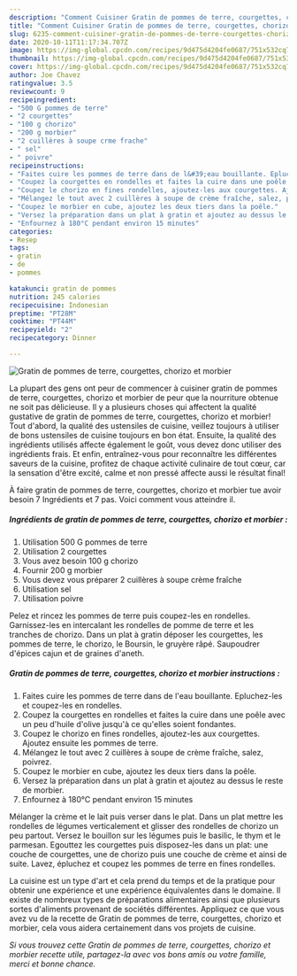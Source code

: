```yaml
---
description: "Comment Cuisiner Gratin de pommes de terre, courgettes, chorizo et morbier"
title: "Comment Cuisiner Gratin de pommes de terre, courgettes, chorizo et morbier"
slug: 6235-comment-cuisiner-gratin-de-pommes-de-terre-courgettes-chorizo-et-morbier
date: 2020-10-11T11:17:34.707Z
image: https://img-global.cpcdn.com/recipes/9d475d4204fe0687/751x532cq70/gratin-de-pommes-de-terre-courgettes-chorizo-et-morbier-photo-principale-de-la-recette.jpg
thumbnail: https://img-global.cpcdn.com/recipes/9d475d4204fe0687/751x532cq70/gratin-de-pommes-de-terre-courgettes-chorizo-et-morbier-photo-principale-de-la-recette.jpg
cover: https://img-global.cpcdn.com/recipes/9d475d4204fe0687/751x532cq70/gratin-de-pommes-de-terre-courgettes-chorizo-et-morbier-photo-principale-de-la-recette.jpg
author: Joe Chavez
ratingvalue: 3.5
reviewcount: 9
recipeingredient:
- "500 G pommes de terre"
- "2 courgettes"
- "100 g chorizo"
- "200 g morbier"
- "2 cuillères à soupe crme frache"
- " sel"
- " poivre"
recipeinstructions:
- "Faites cuire les pommes de terre dans de l&#39;eau bouillante. Epluchez-les et coupez-les en rondelles."
- "Coupez la courgettes en rondelles et faites la cuire dans une poêle avec un peu d&#39;huile d&#39;olive jusqu&#39;à ce qu&#39;elles soient fondantes."
- "Coupez le chorizo en fines rondelles, ajoutez-les aux courgettes. Ajoutez ensuite les pommes de terre."
- "Mélangez le tout avec 2 cuillères à soupe de crème fraîche, salez, poivrez."
- "Coupez le morbier en cube, ajoutez les deux tiers dans la poêle."
- "Versez la préparation dans un plat à gratin et ajoutez au dessus le reste de morbier."
- "Enfournez à 180°C pendant environ 15 minutes"
categories:
- Resep
tags:
- gratin
- de
- pommes

katakunci: gratin de pommes 
nutrition: 245 calories
recipecuisine: Indonesian
preptime: "PT28M"
cooktime: "PT44M"
recipeyield: "2"
recipecategory: Dinner

---
```



![Gratin de pommes de terre, courgettes, chorizo et morbier](https://img-global.cpcdn.com/recipes/9d475d4204fe0687/751x532cq70/gratin-de-pommes-de-terre-courgettes-chorizo-et-morbier-photo-principale-de-la-recette.jpg)

La plupart des gens ont peur de commencer à cuisiner gratin de pommes de terre, courgettes, chorizo et morbier de peur que la nourriture obtenue ne soit pas délicieuse. Il y a plusieurs choses qui affectent la qualité gustative de gratin de pommes de terre, courgettes, chorizo et morbier! Tout d'abord, la qualité des ustensiles de cuisine, veillez toujours à utiliser de bons ustensiles de cuisine toujours en bon état. Ensuite, la qualité des ingrédients utilisés affecte également le goût, vous devez donc utiliser des ingrédients frais. Et enfin, entraînez-vous pour reconnaître les différentes saveurs de la cuisine, profitez de chaque activité culinaire de tout cœur, car la sensation d'être excité, calme et non pressé affecte aussi le résultat final!

<!--inarticleads1-->

À faire gratin de pommes de terre, courgettes, chorizo et morbier tue avoir besoin 7 Ingrédients et 7 pas. Voici comment vous atteindre il.

##### Ingrédients de gratin de pommes de terre, courgettes, chorizo et morbier :

1. Utilisation 500 G pommes de terre
1. Utilisation 2 courgettes
1. Vous avez besoin 100 g chorizo
1. Fournir 200 g morbier
1. Vous devez vous préparer 2 cuillères à soupe crème fraîche
1. Utilisation  sel
1. Utilisation  poivre


Pelez et rincez les pommes de terre puis coupez-les en rondelles. Garnissez-les en intercalant les rondelles de pomme de terre et les tranches de chorizo. Dans un plat à gratin déposer les courgettes, les pommes de terre, le chorizo, le Boursin, le gruyère râpé. Saupoudrer d&#39;épices cajun et de graines d&#39;aneth. 

<!--inarticleads2-->

##### Gratin de pommes de terre, courgettes, chorizo et morbier instructions :

1. Faites cuire les pommes de terre dans de l&#39;eau bouillante. Epluchez-les et coupez-les en rondelles.
1. Coupez la courgettes en rondelles et faites la cuire dans une poêle avec un peu d&#39;huile d&#39;olive jusqu&#39;à ce qu&#39;elles soient fondantes.
1. Coupez le chorizo en fines rondelles, ajoutez-les aux courgettes. Ajoutez ensuite les pommes de terre.
1. Mélangez le tout avec 2 cuillères à soupe de crème fraîche, salez, poivrez.
1. Coupez le morbier en cube, ajoutez les deux tiers dans la poêle.
1. Versez la préparation dans un plat à gratin et ajoutez au dessus le reste de morbier.
1. Enfournez à 180°C pendant environ 15 minutes


Mélanger la crème et le lait puis verser dans le plat. Dans un plat mettre les rondelles de légumes verticalement et glisser des rondelles de chorizo un peu partout. Versez le bouillon sur les légumes puis le basilic, le thym et le parmesan. Egouttez les courgettes puis disposez-les dans un plat: une couche de courgettes, une de chorizo puis une couche de crème et ainsi de suite. Lavez, épluchez et coupez les pommes de terre en fines rondelles. 

<!--inarticleads1-->

<p>
La cuisine est un type d'art et cela prend du temps et de la pratique pour obtenir une expérience et une expérience équivalentes dans le domaine. Il existe de nombreux types de préparations alimentaires ainsi que plusieurs sortes d'aliments provenant de sociétés différentes. Appliquez ce que vous avez vu de la recette de Gratin de pommes de terre, courgettes, chorizo et morbier, cela vous aidera certainement dans vos projets de cuisine.
</p>

<p>
<i>Si vous trouvez cette Gratin de pommes de terre, courgettes, chorizo et morbier recette utile, partagez-la avec vos bons amis ou votre famille, merci et bonne chance.</i>
</p>
